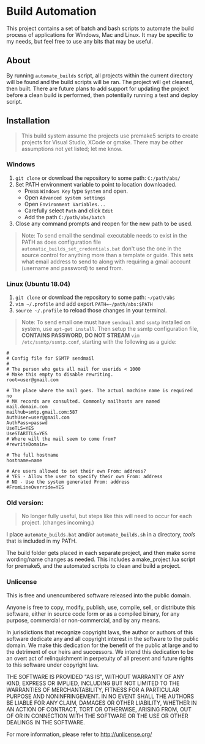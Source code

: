 # Build Automation
This project contains a set of batch and bash scripts to automate the build process of applications for Windows, Mac and Linux. It may be specific to my needs, but feel free to use any bits that may be useful.

## About
By running ``automate_builds`` script, all projects within the current directory will be found and the build scripts will be ran. The project will get cleaned, then built. There are future plans to add support for updating the project before a clean build is performed, then potentially running a test and deploy script.

## Installation

> This build system assume the projects use premake5 scripts to create projects for Visual Studio, XCode or gmake.
> There may be other assumptions not yet listed; let me know.

### Windows

1. `git clone` or download the repository to some path: `C:/path/abs/`
2. Set PATH environment variable to point to location downloaded.
	- Press `Windows Key` type `System` and open.
	- Open `Advanced system settings`
	- Open `Environment Variables...`
	- Carefully select `Path` and click `Edit`
	- Add the path `C:/path/abs/batch`
3. Close any command prompts and reopen for the new path to be used.

> Note: To send email the sendmail executable needs to exist in the PATH as does configuration file `automatic_builds_set_credentials.bat` don't use the one in the source control for anything more than a template or guide. This sets what email address to send to along with requiring a gmail account (username and password) to send from.

### Linux (Ubuntu 18.04)

1. `git clone` or download the repository to some path: `~/path/abs`
2. `vim ~/.profile` and add export `PATH=~/path/abs:$PATH`
3. `source ~/.profile` to reload those changes in your terminal.

> Note: To send email one must have `sendmail` and `ssmtp` installed on system, use `apt-get install`. Then setup the ssmtp configuration file, **CONTAINS PASSWORD, DO NOT STREAM** `vim /etc/ssmtp/ssmtp.conf`, starting with the following as a guide:

```
#
# Config file for SSMTP sendmail
#
# The person who gets all mail for userids < 1000
# Make this empty to disable rewriting.
root=user@gmail.com

# The place where the mail goes. The actual machine name is required no
# MX records are consulted. Commonly mailhosts are named mail.domain.com
mailhub=smtp.gmail.com:587
AuthUser=user@gmail.com
AuthPass=passwd
UseTLS=YES
UseSTARTTLS=YES
# Where will the mail seem to come from?
#rewriteDomain=

# The full hostname
hostname=name

# Are users allowed to set their own From: address?
# YES - Allow the user to specify their own From: address
# NO - Use the system generated From: address
#FromLineOverride=YES
```

### Old version:
> No longer fully useful, but steps like this will need to occur for each project. (changes incoming.)

I place ``automate_builds.bat`` and/or ``automate_builds.sh`` in a directory, *tools* that is included in my PATH.

The build folder gets placed in each separate project, and then make some wording/name changes as needed. This includes a make_project.lua script for premake5, and the automated scripts to clean and build a project.

### Unlicense
This is free and unencumbered software released into the public domain.

Anyone is free to copy, modify, publish, use, compile, sell, or
distribute this software, either in source code form or as a compiled
binary, for any purpose, commercial or non-commercial, and by any
means.

In jurisdictions that recognize copyright laws, the author or authors
of this software dedicate any and all copyright interest in the
software to the public domain. We make this dedication for the benefit
of the public at large and to the detriment of our heirs and
successors. We intend this dedication to be an overt act of
relinquishment in perpetuity of all present and future rights to this
software under copyright law.

THE SOFTWARE IS PROVIDED "AS IS", WITHOUT WARRANTY OF ANY KIND,
EXPRESS OR IMPLIED, INCLUDING BUT NOT LIMITED TO THE WARRANTIES OF
MERCHANTABILITY, FITNESS FOR A PARTICULAR PURPOSE AND NONINFRINGEMENT.
IN NO EVENT SHALL THE AUTHORS BE LIABLE FOR ANY CLAIM, DAMAGES OR
OTHER LIABILITY, WHETHER IN AN ACTION OF CONTRACT, TORT OR OTHERWISE,
ARISING FROM, OUT OF OR IN CONNECTION WITH THE SOFTWARE OR THE USE OR
OTHER DEALINGS IN THE SOFTWARE.

For more information, please refer to <http://unlicense.org/>
